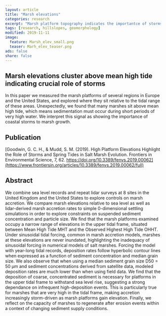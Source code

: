 ```yaml
---
layout: article
title: "Marsh elevations"
categories: research
excerpt: "Marsh platform topography indicates the importantce of storms and spring tides in maintaing marsh elevations."
tags: [research, hillslopes, geomorphology]
modified: 2019-11-11
image:
  feature: Marsh_elev_small.png
  teaser: Marh_elev_teaser.png
ads: false
share: false
---
```




## Marsh elevations cluster above mean high tide indicating crucial role of storms

  In this paper we measured the marsh platforms of several regions in Europe and the United States, and explored where they sit relative to the tidal range of these areas. Unexpectedly, we found that many marshes sit above mean high tide, which means sedimentation must occur during short periods of very high water. We interpret this signal as showing the importance of coastal storms to marsh growth. 
  
## Publication

  [Goodwin, G. C. H., & Mudd, S. M. (2019). High Platform Elevations Highlight the Role of Storms and Spring Tides in Salt Marsh Evolution. Frontiers in Environmental Science, 7, 62. https://doi.org/10.3389/fenvs.2019.00062](https://www.frontiersin.org/articles/10.3389/fenvs.2019.00062/full)

## Abstract

  We combine sea level records and repeat lidar surveys at 8 sites in the United Kingdom and the United States to explore controls on marsh accretion. We compare marsh elevations relative to sea level as well as lidar-derived marsh accretion rates to simple 0-dimensional settling simulations in order to explore constraints on suspended sediment concentration and particle size. We find that the marsh platforms examined occupy a narrow range of elevations in the upper tidal frame, situated between Mean High Tide MHT and the Observed Highest High Tide OHHT. Under sinusoidal tidal forcing, common in marsh accretion models, marshes at these elevations are never inundated, highlighting the inadequacy of sinusoidal forcing in numerical models of salt marshes. Forcing the model with year-long tidal records, deposition rates follow hyperbolic contour lines when expressed as a function of sediment concentration and median grain size. We also observe that when using a median sediment grain size D50 = 50 μm and sediment concentrations derived from satellite data, modeled deposition rates are much lower than when using field data. We find that the deposition of coarse, concentrated sediment is necessary for platforms in the upper tidal frame to withstand sea level rise, suggesting a strong dependance on infrequent high-deposition events. This is particularly true for marshes that are very high in the tidal frame, making accretion increasingly storm-driven as marsh platforms gain elevation. Finally, we reflect on the capacity of marshes to regenerate after erosion events within a context of changing sediment supply conditions.